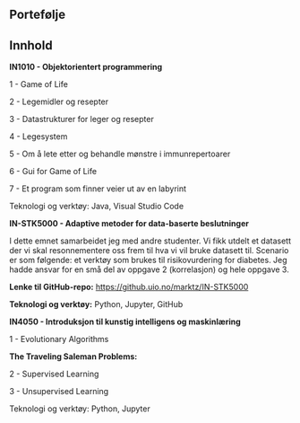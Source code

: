 ## Portefølje 

## Innhold 

**IN1010 - Objektorientert programmering**

1 - Game of Life

2 - Legemidler og resepter 

3 - Datastrukturer for leger og resepter

4 - Legesystem

5 - Om å lete etter og behandle mønstre i immunrepertoarer

6 - Gui for Game of Life 

7 - Et program som finner veier ut av en labyrint

Teknologi og verktøy: Java, Visual Studio Code 

**IN-STK5000 - Adaptive metoder for data-baserte beslutninger**

I dette emnet samarbeidet jeg med andre studenter. Vi fikk utdelt et datasett der vi skal resonnementere oss frem til hva vi vil bruke datasett til. 
Scenario er som følgende: et verktøy som brukes til risikovurdering for diabetes. Jeg hadde ansvar for en små del av oppgave 2 (korrelasjon) og hele oppgave 3. 

__Lenke til GitHub-repo:__ https://github.uio.no/marktz/IN-STK5000

__Teknologi og verktøy:__ Python, Jupyter, GitHub

**IN4050 - Introduksjon til kunstig intelligens og maskinlæring** 

1 - Evolutionary Algorithms 

__The Traveling Saleman Problems:__

2 - Supervised Learning 



3 - Unsupervised Learning

Teknologi og verktøy: Python, Jupyter


